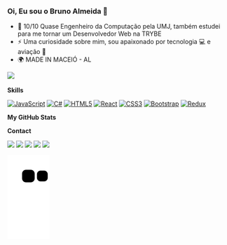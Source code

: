 ### Oi, Eu sou o Bruno Almeida 👋

- 🌱 10/10 Quase Engenheiro da Computação pela UMJ, também estudei para me tornar um Desenvolvedor Web na TRYBE
- ⚡ Uma curiosidade sobre mim, sou apaixonado por tecnologia 💻 e aviação 🛫
- 🌍 MADE IN MACEIÓ - AL

<a href="https://www.github.com/brunopulquerio" target="_blank" rel="noreferrer"><img
src="https://img.shields.io/github/followers/brunopulquerio?logo=github&style=for-the-badge&color=0891b2&labelColor=1c1917" /></a>

<b>Skills</b>

<p align="left">
<a href="https://developer.mozilla.org/en-US/docs/Web/JavaScript" target="_blank" rel="noreferrer"><img src="https://raw.githubusercontent.com/danielcranney/readme-generator/main/public/icons/skills/javascript-colored.svg" width="36" height="36" alt="JavaScript" /></a>
<a href="https://docs.microsoft.com/en-us/dotnet/csharp/" target="_blank" rel="noreferrer"><img src="https://raw.githubusercontent.com/danielcranney/readme-generator/main/public/icons/skills/csharp-colored.svg" width="36" height="36" alt="C#" /></a>
<a href="https://developer.mozilla.org/en-US/docs/Glossary/HTML5" target="_blank" rel="noreferrer"><img src="https://raw.githubusercontent.com/danielcranney/readme-generator/main/public/icons/skills/html5-colored.svg" width="36" height="36" alt="HTML5" /></a>
<a href="https://reactjs.org/" target="_blank" rel="noreferrer"><img src="https://raw.githubusercontent.com/danielcranney/readme-generator/main/public/icons/skills/react-colored.svg" width="36" height="36" alt="React" /></a>
<a href="https://www.w3.org/TR/CSS/#css" target="_blank" rel="noreferrer"><img src="https://raw.githubusercontent.com/danielcranney/readme-generator/main/public/icons/skills/css3-colored.svg" width="36" height="36" alt="CSS3" /></a>
<a href="https://getbootstrap.com/" target="_blank" rel="noreferrer"><img src="https://raw.githubusercontent.com/danielcranney/readme-generator/main/public/icons/skills/bootstrap-colored.svg" width="36" height="36" alt="Bootstrap" /></a>
<a href="https://redux.js.org/" target="_blank" rel="noreferrer"><img src="https://raw.githubusercontent.com/danielcranney/readme-generator/main/public/icons/skills/redux-colored.svg" width="36" height="36" alt="Redux" /></a>
</p>

<b>My GitHub Stats</b>

<div href="http://www.github.com/brunopulquerio">
<!--   <img height='210em' src="https://github-readme-stats.vercel.app/api?username=brunopulquerio&show_icons=true&hide=&count_private=true&title_color=0891b2&text_color=ffffff&icon_color=0891b2&bg_color=1c1917&hide_border=true&show_icons=true" alt="brunopulquerio's GitHub stats"/>
  <img align="left" height='210em' src="https://github-readme-stats.vercel.app/api/top-langs/?username=brunopulquerio&langs_count=10&title_color=0891b2&text_color=ffffff&icon_color=0891b2&bg_color=1c1917&hide_border=true&locale=en&custom_title=Top%20%Languages" alt="Top Languages" />
</div> -->

<b>Contact</b>

<div>
  <a href="https://www.linkedin.com/in/brunopulquerio" target="_blank" rel="noreferrer"><img src="https://img.shields.io/badge/LinkedIn-0077B5?style=for-the-badge&logo=linkedin&logoColor=white" /></a>
  <a href = "mailto: bbruno1907.ba@gmail.com"><img src='https://img.shields.io/badge/Gmail-D14836?style=for-the-badge&logo=gmail&logoColor=white'/></a>
  <a href = "mailto: bbruno1907@hotmail.com"><img src='https://img.shields.io/badge/Microsoft_Outlook-0078D4?style=for-the-badge&logo=microsoft-outlook&logoColor=white'/></a>
  <a align="left" href="http://www.instagram.com/brunopulquerio" target="_blank" rel="noreferrer"><img src='https://img.shields.io/badge/Instagram-E4405F?style=for-the-badge&logo=instagram&logoColor=white'/></a>
  <a href='https://api.whatsapp.com/send?phone=5582988425047&text=Ol%C3%A1%2C%20tudo%20bem%3F%20Peguei%20teu%20contato%20no%20GITHUB%2C%20Podemos%20conversar%3F'>
  <img src='https://img.shields.io/badge/WhatsApp-25D366?style=for-the-badge&logo=whatsapp&logoColor=white'/></a>
</div>

![Snake animation](https://github.com/BrunoPulquerio/BrunoPulquerio/blob/output/github-contribution-grid-snake.svg)

<!--
**BrunoPulquerio/BrunoPulquerio** is a ✨ _special_ ✨ repository because its `README.md` (this file) appears on your GitHub profile.

Here are some ideas to get you started:

- 🔭 I’m currently working on ...
- 🌱 I’m currently learning ...
- 👯 I’m looking to collaborate on ...
- 🤔 I’m looking for help with ...
- 💬 Ask me about ...
- 📫 How to reach me: ...
- 😄 Pronouns: ...
- ⚡ Fun fact: ...
-->
